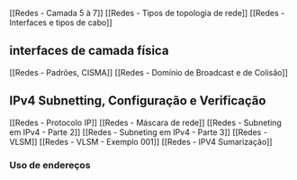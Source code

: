 
[[Redes - Camada 5 à 7]]
[[Redes - Tipos de topologia de rede]]
[[Redes - Interfaces e tipos de cabo]]

## interfaces de camada física
[[Redes - Padrões, CISMA]]
[[Redes - Domínio de Broadcast e de Colisão]]

## IPv4 Subnetting, Configuração e Verificação
[[Redes - Protocolo IP]]
[[Redes - Máscara de rede]]
[[Redes - Subneting em IPv4 - Parte 2]]
[[Redes - Subneting em IPv4 - Parte 3]]
[[Redes - VLSM]]
[[Redes - VLSM - Exemplo 001]]
[[Redes - IPV4 Sumarização]]

### Uso de endereços


































